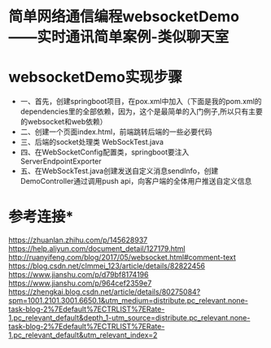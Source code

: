 # 简单网络通信编程websocketDemo——实时通讯简单案例-类似聊天室

# websocketDemo实现步骤
* 一、首先，创建springboot项目，在pox.xml中加入（下面是我的pom.xml的dependencies里的全部依赖，因为，这个是最简单的入门例子,所以只有主要的websocket和web依赖）
* 二、创建一个页面index.html，前端跳转后端的一些必要代码
* 三、后端的socket处理类 WebSockTest.java
* 四、在WebSocketConfig配置类，springboot要注入ServerEndpointExporter
* 五、在WebSockTest.java创建发送自定义消息sendInfo，创建DemoController通过调用push api，向客户端的全体用户推送自定义信息

# 参考连接*
https://zhuanlan.zhihu.com/p/145628937
https://help.aliyun.com/document_detail/127179.html
http://ruanyifeng.com/blog/2017/05/websocket.html#comment-text
https://blog.csdn.net/clmmei_123/article/details/82822456
https://www.jianshu.com/p/d79bf8174196
https://www.jianshu.com/p/964cef2359e7
https://zhengkai.blog.csdn.net/article/details/80275084?spm=1001.2101.3001.6650.1&utm_medium=distribute.pc_relevant.none-task-blog-2%7Edefault%7ECTRLIST%7ERate-1.pc_relevant_default&depth_1-utm_source=distribute.pc_relevant.none-task-blog-2%7Edefault%7ECTRLIST%7ERate-1.pc_relevant_default&utm_relevant_index=2





